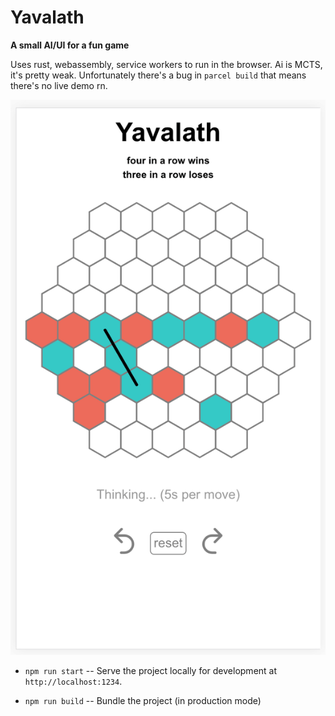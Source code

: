 # Yavalath

**A small AI/UI for a fun game**

Uses rust, webassembly, service workers to run in the browser. Ai is MCTS, it's pretty weak. Unfortunately there's a bug in `parcel build` that means there's no live demo rn.

![screenshot](screenshot.png)

* `npm run start` -- Serve the project locally for
  development at `http://localhost:1234`.

* `npm run build` -- Bundle the project (in production mode)
